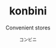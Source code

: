 <h1 align="center">konbini</h1>
<p align="center">Convenient stores</p>
<p align="center"><sup>コンビニ</sup></p>
